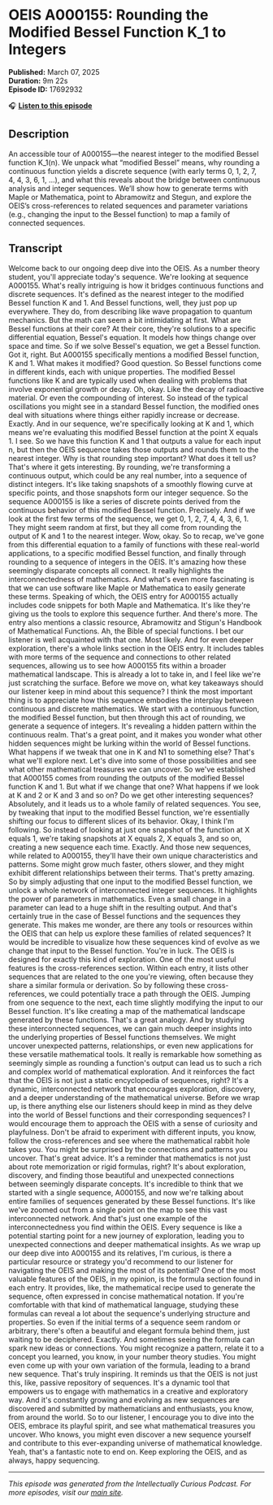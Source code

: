 # OEIS A000155: Rounding the Modified Bessel Function K_1 to Integers

**Published:** March 07, 2025  
**Duration:** 9m 22s  
**Episode ID:** 17692932

🎧 **[Listen to this episode](https://intellectuallycurious.buzzsprout.com/2529712/episodes/17692932-oeis-a000155-rounding-the-modified-bessel-function-k_1-to-integers)**

## Description

An accessible tour of A000155—the nearest integer to the modified Bessel function K_1(n). We unpack what “modified Bessel” means, why rounding a continuous function yields a discrete sequence (with early terms 0, 1, 2, 7, 4, 4, 3, 6, 1, …), and what this reveals about the bridge between continuous analysis and integer sequences. We’ll show how to generate terms with Maple or Mathematica, point to Abramowitz and Stegun, and explore the OEIS’s cross-references to related sequences and parameter variations (e.g., changing the input to the Bessel function) to map a family of connected sequences.

## Transcript

Welcome back to our ongoing deep dive into the OEIS. As a number theory student, you'll appreciate today's sequence. We're looking at sequence A000155. What's really intriguing is how it bridges continuous functions and discrete sequences. It's defined as the nearest integer to the modified Bessel function K and 1. And Bessel functions, well, they just pop up everywhere. They do, from describing like wave propagation to quantum mechanics. But the math can seem a bit intimidating at first. What are Bessel functions at their core? At their core, they're solutions to a specific differential equation, Bessel's equation. It models how things change over space and time. So if we solve Bessel's equation, we get a Bessel function. Got it, right. But A000155 specifically mentions a modified Bessel function, K and 1. What makes it modified? Good question. So Bessel functions come in different kinds, each with unique properties. The modified Bessel functions like K and are typically used when dealing with problems that involve exponential growth or decay. Oh, okay. Like the decay of radioactive material. Or even the compounding of interest. So instead of the typical oscillations you might see in a standard Bessel function, the modified ones deal with situations where things either rapidly increase or decrease. Exactly. And in our sequence, we're specifically looking at K and 1, which means we're evaluating this modified Bessel function at the point X equals 1. I see. So we have this function K and 1 that outputs a value for each input n, but then the OEIS sequence takes those outputs and rounds them to the nearest integer. Why is that rounding step important? What does it tell us? That's where it gets interesting. By rounding, we're transforming a continuous output, which could be any real number, into a sequence of distinct integers. It's like taking snapshots of a smoothly flowing curve at specific points, and those snapshots form our integer sequence. So the sequence A000155 is like a series of discrete points derived from the continuous behavior of this modified Bessel function. Precisely. And if we look at the first few terms of the sequence, we get 0, 1, 2, 7, 4, 4, 3, 6, 1. They might seem random at first, but they all come from rounding the output of K and 1 to the nearest integer. Wow, okay. So to recap, we've gone from this differential equation to a family of functions with these real-world applications, to a specific modified Bessel function, and finally through rounding to a sequence of integers in the OEIS. It's amazing how these seemingly disparate concepts all connect. It really highlights the interconnectedness of mathematics. And what's even more fascinating is that we can use software like Maple or Mathematica to easily generate these terms. Speaking of which, the OEIS entry for A000155 actually includes code snippets for both Maple and Mathematica. It's like they're giving us the tools to explore this sequence further. And there's more. The entry also mentions a classic resource, Abramowitz and Stigun's Handbook of Mathematical Functions. Ah, the Bible of special functions. I bet our listener is well acquainted with that one. Most likely. And for even deeper exploration, there's a whole links section in the OEIS entry. It includes tables with more terms of the sequence and connections to other related sequences, allowing us to see how A000155 fits within a broader mathematical landscape. This is already a lot to take in, and I feel like we're just scratching the surface. Before we move on, what key takeaways should our listener keep in mind about this sequence? I think the most important thing is to appreciate how this sequence embodies the interplay between continuous and discrete mathematics. We start with a continuous function, the modified Bessel function, but then through this act of rounding, we generate a sequence of integers. It's revealing a hidden pattern within the continuous realm. That's a great point, and it makes you wonder what other hidden sequences might be lurking within the world of Bessel functions. What happens if we tweak that one in K and N1 to something else? That's what we'll explore next. Let's dive into some of those possibilities and see what other mathematical treasures we can uncover. So we've established that A000155 comes from rounding the outputs of the modified Bessel function K and 1. But what if we change that one? What happens if we look at K and 2 or K and 3 and so on? Do we get other interesting sequences? Absolutely, and it leads us to a whole family of related sequences. You see, by tweaking that input to the modified Bessel function, we're essentially shifting our focus to different slices of its behavior. Okay, I think I'm following. So instead of looking at just one snapshot of the function at X equals 1, we're taking snapshots at X equals 2, X equals 3, and so on, creating a new sequence each time. Exactly. And those new sequences, while related to A000155, they'll have their own unique characteristics and patterns. Some might grow much faster, others slower, and they might exhibit different relationships between their terms. That's pretty amazing. So by simply adjusting that one input to the modified Bessel function, we unlock a whole network of interconnected integer sequences. It highlights the power of parameters in mathematics. Even a small change in a parameter can lead to a huge shift in the resulting output. And that's certainly true in the case of Bessel functions and the sequences they generate. This makes me wonder, are there any tools or resources within the OEIS that can help us explore these families of related sequences? It would be incredible to visualize how these sequences kind of evolve as we change that input to the Bessel function. You're in luck. The OEIS is designed for exactly this kind of exploration. One of the most useful features is the cross-references section. Within each entry, it lists other sequences that are related to the one you're viewing, often because they share a similar formula or derivation. So by following these cross-references, we could potentially trace a path through the OEIS. Jumping from one sequence to the next, each time slightly modifying the input to our Bessel function. It's like creating a map of the mathematical landscape generated by these functions. That's a great analogy. And by studying these interconnected sequences, we can gain much deeper insights into the underlying properties of Bessel functions themselves. We might uncover unexpected patterns, relationships, or even new applications for these versatile mathematical tools. It really is remarkable how something as seemingly simple as rounding a function's output can lead us to such a rich and complex world of mathematical exploration. And it reinforces the fact that the OEIS is not just a static encyclopedia of sequences, right? It's a dynamic, interconnected network that encourages exploration, discovery, and a deeper understanding of the mathematical universe. Before we wrap up, is there anything else our listeners should keep in mind as they delve into the world of Bessel functions and their corresponding sequences? I would encourage them to approach the OEIS with a sense of curiosity and playfulness. Don't be afraid to experiment with different inputs, you know, follow the cross-references and see where the mathematical rabbit hole takes you. You might be surprised by the connections and patterns you uncover. That's great advice. It's a reminder that mathematics is not just about rote memorization or rigid formulas, right? It's about exploration, discovery, and finding those beautiful and unexpected connections between seemingly disparate concepts. It's incredible to think that we started with a single sequence, A000155, and now we're talking about entire families of sequences generated by these Bessel functions. It's like we've zoomed out from a single point on the map to see this vast interconnected network. And that's just one example of the interconnectedness you find within the OEIS. Every sequence is like a potential starting point for a new journey of exploration, leading you to unexpected connections and deeper mathematical insights. As we wrap up our deep dive into A000155 and its relatives, I'm curious, is there a particular resource or strategy you'd recommend to our listener for navigating the OEIS and making the most of its potential? One of the most valuable features of the OEIS, in my opinion, is the formula section found in each entry. It provides, like, the mathematical recipe used to generate the sequence, often expressed in concise mathematical notation. If you're comfortable with that kind of mathematical language, studying these formulas can reveal a lot about the sequence's underlying structure and properties. So even if the initial terms of a sequence seem random or arbitrary, there's often a beautiful and elegant formula behind them, just waiting to be deciphered. Exactly. And sometimes seeing the formula can spark new ideas or connections. You might recognize a pattern, relate it to a concept you learned, you know, in your number theory studies. You might even come up with your own variation of the formula, leading to a brand new sequence. That's truly inspiring. It reminds us that the OEIS is not just this, like, passive repository of sequences. It's a dynamic tool that empowers us to engage with mathematics in a creative and exploratory way. And it's constantly growing and evolving as new sequences are discovered and submitted by mathematicians and enthusiasts, you know, from around the world. So to our listener, I encourage you to dive into the OEIS, embrace its playful spirit, and see what mathematical treasures you uncover. Who knows, you might even discover a new sequence yourself and contribute to this ever-expanding universe of mathematical knowledge. Yeah, that's a fantastic note to end on. Keep exploring the OEIS, and as always, happy sequencing.

---
*This episode was generated from the Intellectually Curious Podcast. For more episodes, visit our [main site](https://intellectuallycurious.buzzsprout.com).*
